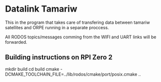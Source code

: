 # Datalink Tamariw
This in the program that takes care of transfering data between tamariw satellites and ORPE running in a separate proccess.

All RODOS topics/messages comming from the WIFI and UART links will be forwarded.

## Building instructions on RPI Zero 2
mkdir build
cd build
cmake -DCMAKE_TOOLCHAIN_FILE=../lib/rodos/cmake/port/posix.cmake ..